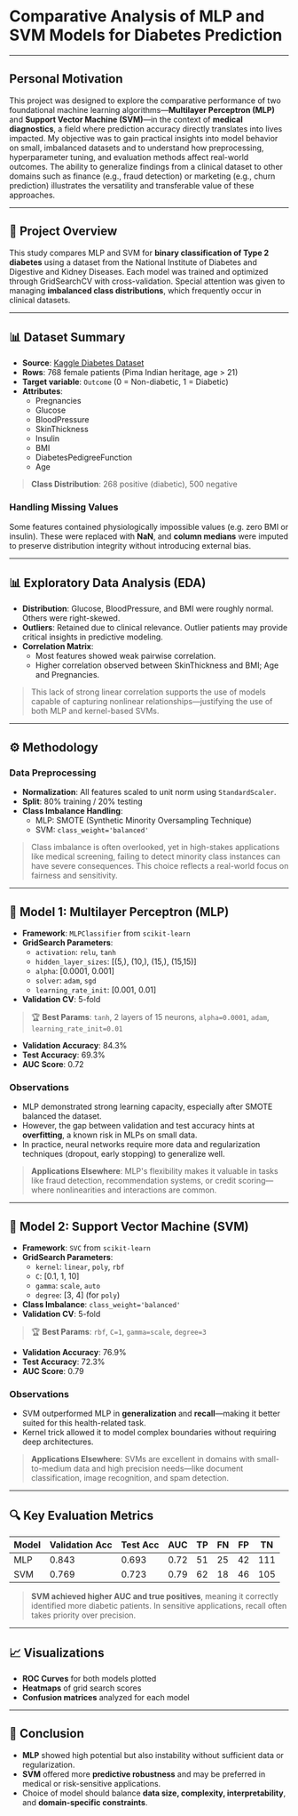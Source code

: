 # Comparative Analysis of MLP and SVM Models for Diabetes Prediction

---

## Personal Motivation 

This project was designed to explore the comparative performance of two foundational machine learning algorithms—**Multilayer Perceptron (MLP)** and **Support Vector Machine (SVM)**—in the context of **medical diagnostics**, a field where prediction accuracy directly translates into lives impacted. My objective was to gain practical insights into model behavior on small, imbalanced datasets and to understand how preprocessing, hyperparameter tuning, and evaluation methods affect real-world outcomes. The ability to generalize findings from a clinical dataset to other domains such as finance (e.g., fraud detection) or marketing (e.g., churn prediction) illustrates the versatility and transferable value of these approaches.

---

## 📌 Project Overview

This study compares MLP and SVM for **binary classification of Type 2 diabetes** using a dataset from the National Institute of Diabetes and Digestive and Kidney Diseases. Each model was trained and optimized through GridSearchCV with cross-validation. Special attention was given to managing **imbalanced class distributions**, which frequently occur in clinical datasets.

---

## 📊 Dataset Summary

- **Source**: [Kaggle Diabetes Dataset](https://www.kaggle.com/datasets/akshaydattatraykhare/diabetes-dataset/data)
- **Rows**: 768 female patients (Pima Indian heritage, age > 21)
- **Target variable**: `Outcome` (0 = Non-diabetic, 1 = Diabetic)
- **Attributes**:
  - Pregnancies
  - Glucose
  - BloodPressure
  - SkinThickness
  - Insulin
  - BMI
  - DiabetesPedigreeFunction
  - Age

> **Class Distribution**: 268 positive (diabetic), 500 negative

### Handling Missing Values
Some features contained physiologically impossible values (e.g. zero BMI or insulin). These were replaced with **NaN**, and **column medians** were imputed to preserve distribution integrity without introducing external bias.

---

## 📊 Exploratory Data Analysis (EDA)

- **Distribution**: Glucose, BloodPressure, and BMI were roughly normal. Others were right-skewed.
- **Outliers**: Retained due to clinical relevance. Outlier patients may provide critical insights in predictive modeling.
- **Correlation Matrix**:
  - Most features showed weak pairwise correlation.
  - Higher correlation observed between SkinThickness and BMI; Age and Pregnancies.

> This lack of strong linear correlation supports the use of models capable of capturing nonlinear relationships—justifying the use of both MLP and kernel-based SVMs.

---

## ⚙️ Methodology

### Data Preprocessing
- **Normalization**: All features scaled to unit norm using `StandardScaler`.
- **Split**: 80% training / 20% testing
- **Class Imbalance Handling**:
  - MLP: SMOTE (Synthetic Minority Oversampling Technique)
  - SVM: `class_weight='balanced'`

> Class imbalance is often overlooked, yet in high-stakes applications like medical screening, failing to detect minority class instances can have severe consequences. This choice reflects a real-world focus on fairness and sensitivity.

---

## 🧠 Model 1: Multilayer Perceptron (MLP)

- **Framework**: `MLPClassifier` from `scikit-learn`
- **GridSearch Parameters**:
  - `activation`: `relu`, `tanh`
  - `hidden_layer_sizes`: [(5,), (10,), (15,), (15,15)]
  - `alpha`: [0.0001, 0.001]
  - `solver`: `adam`, `sgd`
  - `learning_rate_init`: [0.001, 0.01]
- **Validation CV**: 5-fold

> 🏆 **Best Params**: `tanh`, 2 layers of 15 neurons, `alpha=0.0001`, `adam`, `learning_rate_init=0.01`

- **Validation Accuracy**: 84.3%
- **Test Accuracy**: 69.3%
- **AUC Score**: 0.72

### Observations
- MLP demonstrated strong learning capacity, especially after SMOTE balanced the dataset.
- However, the gap between validation and test accuracy hints at **overfitting**, a known risk in MLPs on small data.
- In practice, neural networks require more data and regularization techniques (dropout, early stopping) to generalize well.

> **Applications Elsewhere**: MLP's flexibility makes it valuable in tasks like fraud detection, recommendation systems, or credit scoring—where nonlinearities and interactions are common.

---

## 🧪 Model 2: Support Vector Machine (SVM)

- **Framework**: `SVC` from `scikit-learn`
- **GridSearch Parameters**:
  - `kernel`: `linear`, `poly`, `rbf`
  - `C`: [0.1, 1, 10]
  - `gamma`: `scale`, `auto`
  - `degree`: [3, 4] (for `poly`)
- **Class Imbalance**: `class_weight='balanced'`
- **Validation CV**: 5-fold

> 🏆 **Best Params**: `rbf`, `C=1`, `gamma=scale`, `degree=3`

- **Validation Accuracy**: 76.9%
- **Test Accuracy**: 72.3%
- **AUC Score**: 0.79

### Observations
- SVM outperformed MLP in **generalization** and **recall**—making it better suited for this health-related task.
- Kernel trick allowed it to model complex boundaries without requiring deep architectures.

> **Applications Elsewhere**: SVMs are excellent in domains with small-to-medium data and high precision needs—like document classification, image recognition, and spam detection.

---

## 🔍 Key Evaluation Metrics

| Model | Validation Acc | Test Acc | AUC  | TP | FN | FP | TN |
|-------|----------------|----------|------|----|----|----|----|
| MLP   | 0.843          | 0.693    | 0.72 | 51 | 25 | 42 | 111 |
| SVM   | 0.769          | 0.723    | 0.79 | 62 | 18 | 46 | 105 |

> **SVM achieved higher AUC and true positives**, meaning it correctly identified more diabetic patients. In sensitive applications, recall often takes priority over precision.

---

## 📈 Visualizations

- **ROC Curves** for both models plotted
- **Heatmaps** of grid search scores
- **Confusion matrices** analyzed for each model

---

## 🏁 Conclusion

- **MLP** showed high potential but also instability without sufficient data or regularization.
- **SVM** offered more **predictive robustness** and may be preferred in medical or risk-sensitive applications.
- Choice of model should balance **data size, complexity, interpretability**, and **domain-specific constraints**.
